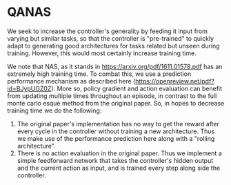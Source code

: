 # QANAS
We seek to increase the controller's generality by feeding it input from varying but similar tasks, so that the controller is "pre-trained" to quickly adapt to generating good architectures for tasks related but unseen during training. However, this would most certainly increase training time.

We note that NAS, as it stands in https://arxiv.org/pdf/1611.01578.pdf has an extremely high training time. To combat this, we use a prediction
performance mechanism as described here (https://openreview.net/pdf?id=BJypUGZ0Z). More so, policy gradient and action evaluation can benefit
from updating multiple times throughout an episode, in contrast to the full monte carlo esque method from the original paper. So, in hopes 
to decrease training time we do the following:

1. The original paper's implementation has no way to get the reward after every cycle in the controller without training a new architecture. Thus
we make use of the performance prediction here along with a "rolling architecture".
2. There is no action evaluation in the original paper. Thus we implement a simple feedforward network that takes the controller's hidden output
and the current action as input, and is trained every step along side the controller.


